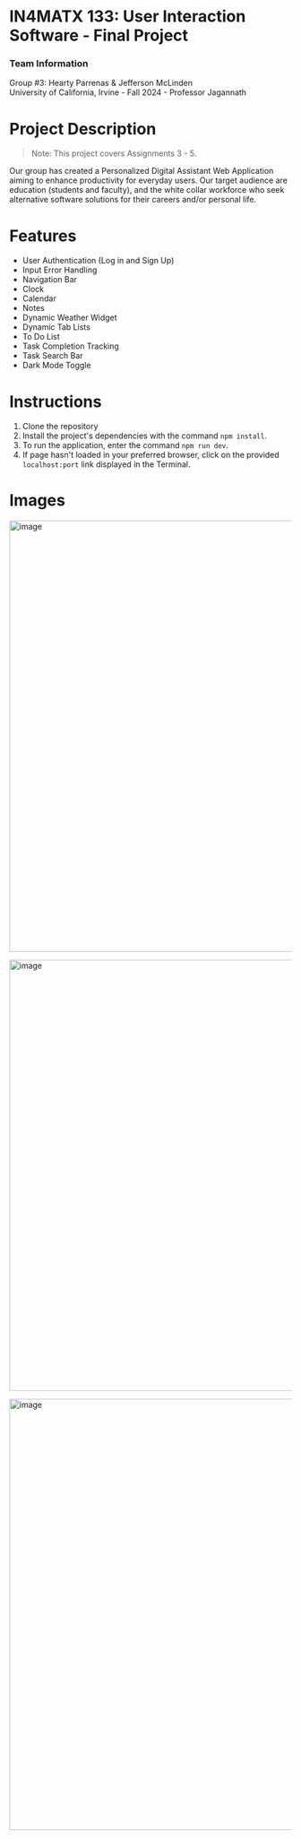 # IN4MATX 133: User Interaction Software - Final Project

### Team Information
Group #3: Hearty Parrenas & Jefferson McLinden<br>
University of California, Irvine - Fall 2024 - Professor Jagannath

# Project Description
> Note: This project covers Assignments 3 - 5.

Our group has created a Personalized Digital Assistant Web Application aiming to enhance productivity for everyday users. Our target audience are education (students and faculty), and the white collar workforce who seek alternative software solutions for their careers and/or personal life.

# Features
- User Authentication (Log in and Sign Up)
- Input Error Handling
- Navigation Bar
- Clock
- Calendar
- Notes
- Dynamic Weather Widget
- Dynamic Tab Lists
- To Do List
- Task Completion Tracking
- Task Search Bar
- Dark Mode Toggle

# Instructions
1. Clone the repository
2. Install the project's dependencies with the command `npm install`.
3. To run the application, enter the command `npm run dev`.
4. If page hasn't loaded in your preferred browser, click on the provided `localhost:port` link displayed in the Terminal.

# Images
<img width="770" alt="image" src=""><br>

<img width="770" alt="image" src=""><br>

<img width="770" alt="image" src="">